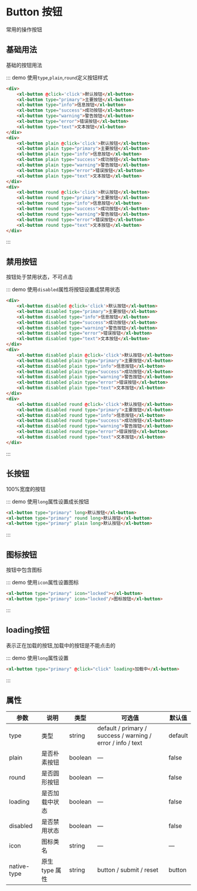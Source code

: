 <script>
    export default{
        methods:{
            click(){
                alert('click')
            }
        }
    }
</script>

<style>
    .xl-button{
        margin-bottom:1em !important;
    }
</style>
# Button 按钮

常用的操作按钮

## 基础用法
基础的按钮用法

::: demo  使用`type`,`plain`,`round`定义按钮样式

```html
<div>
    <xl-button @click='click'>默认按钮</xl-button>
    <xl-button type="primary">主要按钮</xl-button>
    <xl-button type="info">信息按钮</xl-button>
    <xl-button type="success">成功按钮</xl-button>
    <xl-button type="warning">警告按钮</xl-button>
    <xl-button type="error">错误按钮</xl-button>
    <xl-button type="text">文本按钮</xl-button>
</div>
<div>
    <xl-button plain @click='click'>默认按钮</xl-button>
    <xl-button plain type="primary">主要按钮</xl-button>
    <xl-button plain type="info">信息按钮</xl-button>
    <xl-button plain type="success">成功按钮</xl-button>
    <xl-button plain type="warning">警告按钮</xl-button>
    <xl-button plain type="error">错误按钮</xl-button>
    <xl-button plain type="text">文本按钮</xl-button>
</div>
<div>
    <xl-button round @click='click'>默认按钮</xl-button>
    <xl-button round type="primary">主要按钮</xl-button>
    <xl-button round type="info">信息按钮</xl-button>
    <xl-button round type="success">成功按钮</xl-button>
    <xl-button round type="warning">警告按钮</xl-button>
    <xl-button round type="error">错误按钮</xl-button>
    <xl-button round type="text">文本按钮</xl-button>
</div>
```
:::

## 禁用按钮
按钮处于禁用状态，不可点击

::: demo 使用`disabled`属性将按钮设置成禁用状态

```html
<div>
    <xl-button disabled @click='click'>默认按钮</xl-button>
    <xl-button disabled type="primary">主要按钮</xl-button>
    <xl-button disabled type="info">信息按钮</xl-button>
    <xl-button disabled type="success">成功按钮</xl-button>
    <xl-button disabled type="warning">警告按钮</xl-button>
    <xl-button disabled type="error">错误按钮</xl-button>
    <xl-button disabled type="text">文本按钮</xl-button>
</div>
<div>
    <xl-button disabled plain @click='click'>默认按钮</xl-button>
    <xl-button disabled plain type="primary">主要按钮</xl-button>
    <xl-button disabled plain type="info">信息按钮</xl-button>
    <xl-button disabled plain type="success">成功按钮</xl-button>
    <xl-button disabled plain type="warning">警告按钮</xl-button>
    <xl-button disabled plain type="error">错误按钮</xl-button>
    <xl-button disabled plain type="text">文本按钮</xl-button>
</div>
<div>
    <xl-button disabled round @click='click'>默认按钮</xl-button>
    <xl-button disabled round type="primary">主要按钮</xl-button>
    <xl-button disabled round type="info">信息按钮</xl-button>
    <xl-button disabled round type="success">成功按钮</xl-button>
    <xl-button disabled round type="warning">警告按钮</xl-button>
    <xl-button disabled round type="error">错误按钮</xl-button>
    <xl-button disabled round type="text">文本按钮</xl-button>
</div>
```
:::

## 长按钮
100%宽度的按钮

::: demo 使用`long`属性设置成长按钮
```html
<xl-button type="primary" long>默认按钮</xl-button>
<xl-button type="primary" round long>默认按钮</xl-button>
<xl-button type="primary" plain long>默认按钮</xl-button>

```
:::

## 图标按钮
按钮中包含图标

::: demo 使用`icon`属性设置图标
```html
<xl-button type="primary" icon="locked"></xl-button>
<xl-button type="primary" icon="locked"/>图标按钮</xl-button>

```
:::

## loading按钮
表示正在加载的按钮,加载中的按钮是不能点击的

::: demo 使用`long`属性设置
```html
<xl-button type="primary" @click="click" loading>加载中</xl-button>
```
:::

## 属性
| 参数      | 说明    | 类型      | 可选值       | 默认值   |
|---------- |-------- |---------- |-------------  |-------- |
| type     | 类型   | string    |   default / primary / success / warning / error / info / text |     default    |
| plain     | 是否朴素按钮   | boolean    | — | false   |
| round     | 是否圆形按钮   | boolean    | — | false   |
| loading     | 是否加载中状态   | boolean    | — | false   |
| disabled  | 是否禁用状态    | boolean   | —   | false   |
| icon  | 图标类名 | string   |  —  |  —  |
| native-type | 原生 type 属性 | string | button / submit / reset | button |